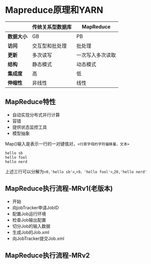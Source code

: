 # Mapreduce原理和YARN 
||**传统关系型数据库**|**MapReduce**|
|-|-|-|
|**数据大小**|GB|PB|
|**访问**|交互型和批处理|批处理|
|**更新**|多次读写|一次写入多次读取|
|**结构**|静态模式|动态模式|
|**集成度**|高|低|
|**伸缩性**|非线性|线性|
## MapReduce特性
- 自动实现分布式并行计算
- 容错
- 提供状态监控工具
- 模型抽象

Map()输入是表示一行的一对键值对，`<行首字母的字符偏移量，文本>`
```
hello sb
hello fool
hello nerd
```
上述三行可以分解为`<0,'hello sb'>`,`<9，'hello fool'>`,`20,'hello nerd'`
## MapReduce执行流程-MRv1(老版本)
- 开始
- 向jobTracker申请JobID
- 配置Job运行环境
- 检查Job输出配置
- 切分Job的输入数据
- 生成Job的Job.xml
- 向JobTracker提交Job.xml
## MapReduce执行流程-MRv2

